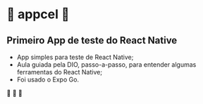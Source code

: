 # 📱 appcel 📱
## Primeiro App de teste do React Native

* App simples para teste de React Native;
* Aula guiada pela DIO, passo-a-passo, para entender algumas ferramentas do React Native;
* Foi usado o Expo Go.

🚀 🚀 🚀
